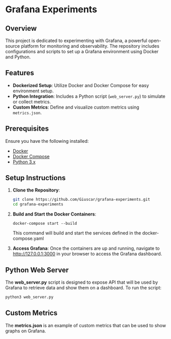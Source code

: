 # Grafana Experiments

## Overview

This project is dedicated to experimenting with Grafana, a powerful open-source platform for monitoring and observability. The repository includes configurations and scripts to set up a Grafana environment using Docker and Python.

## Features

- **Dockerized Setup**: Utilize Docker and Docker Compose for easy environment setup.
- **Python Integration**: Includes a Python script (`web_server.py`) to simulate or collect metrics.
- **Custom Metrics**: Define and visualize custom metrics using `metrics.json`.

## Prerequisites

Ensure you have the following installed:

- [Docker](https://www.docker.com/get-started)
- [Docker Compose](https://docs.docker.com/compose/install/)
- [Python 3.x](https://www.python.org/downloads/)

## Setup Instructions

1. **Clone the Repository**:
   
   ```bash
   git clone https://github.com/Giuscar/grafana-experiments.git
   cd grafana-experiments

2. **Build and Start the Docker Containers**:

    ```docker
   docker-compose start --build
    ```
    This command will build and start the services defined in the docker-compose.yaml
3. **Access Grafana**: Once the containers are up and running, navigate to http://127.0.0.1:3000 in your browser to access the Grafana dashboard. 

## Python Web Server
The **web_server.py** script is designed to expose API that will be used by Grafana to retrieve data and show them on a dashboard. To run the script: 
```bash
python3 web_server.py
```

## Custom Metrics
The **metrics.json** is an example of custom metrics that can be used to show graphs on Grafana.